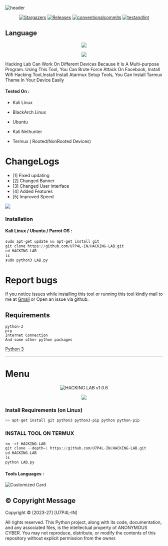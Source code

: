 ![header](https://capsule-render.vercel.app/api?type=waving&color=auto&height=300&section=header&text=HACKING%20LAB&fontSize=90&animation=fadeIn&fontAlignY=38&desc=MALTIPAL%20HACKING%20COMMAND%20LAB%20PYTHON%20TOOLS%20BY%20U7P4L&descAlignY=51&descAlign=62)

</p>
   <p align="center">
      <a href="https://github.com/U7P4L-IN/HACKING-LAB/stargazers">
      <img alt="Stargazers" src="https://img.shields.io/github/stars/U7P4L-IN/HACKING-LAB?style=for-the-badge&logo=github&color=f4dbd6&logoColor=D9E0EE&labelColor=302D41"></a>
      <a href="https://github.com/U7P4L-IN/HACKING-LAB/releases/latest">
      <img alt="Releases" src="https://img.shields.io/github/release/U7P4L-IN/HACKING-LAB?style=for-the-badge&logo=semantic-release&color=f5bde6&logoColor=D9E0EE&labelColor=302D41"/></a>
      <a href="https://www.conventionalcommits.org/en/v1.0.0/">
      <img alt="conventionalcommits" src="https://img.shields.io/badge/Conventional%20Commits-1.0.0-%23FE5196?style=for-the-badge&logo=conventionalcommits&color=ee99a0&logoColor=D9E0EE&labelColor=302D41"></a>
      <a href="https://github.com/U7P4L-IN/HACKING-LAB/actions/workflows/github-action.yml">
      <img alt="testandlint" src="https://img.shields.io/github/actions/workflow/status/vn7n24fzkq/github-profile-summary-cards/test-and-lint.yml?branch=main&label=Test%20and%20Lint&style=for-the-badge&color=a6da95"></a>
   </p>

## Language</br>

 <p align="center"><img src="https://img.shields.io/badge/Python-FFDD00?style=for-the-badge&logo=python&logoColor=blue"/>


<p align="center"><img src="https://github.com/U7P4L-IN/HACKING-LAB/blob/master/image/ScreenShot_20231021215213.png">

<p align="center">

Hacking Lab Can Work On Different Devices Because It Is A Multi-purpose Program. Using This Tool, You Can Brute Force Attack On Facebook, Install Wifi Hacking Tool,Install Install Atarmux Setup Tools, You Can Install Tarmux Theme In Your Device Easily

</p>


#### Tested On  :

* Kali Linux

* BlackArch Linux

* Ubuntu

* Kali Nethunter

* Termux ( Rooted/NonRooted Devices)

# ChangeLogs
- [1] Fixed updating
- [2] Changed Banner
- [3] Changed User interface
- [4] Added Features
- [5] Improved Speed

<img src="https://github.com/U7P4L-IN/U7P4L-IN/blob/master/Warning.gif" float="center">

### Installation
#### Kali Linux / Ubuntu / Parrot OS :
```python
sudo apt-get update && apt-get install git
git clone https://github.com/U7P4L-IN/HACKING-LAB.git
cd HACKING-LAB
ls
sudo python3 LAB.py
```

# Report bugs
If you notice issues while installing this tool or running this tool kindly mail to me at <a href="mailto: AnonyminHack5@protonmail.com">Gmail</a> or Open an issue via github.

## Requirements 
```
python-3
pip
Internet Connection
And some other python packages
``` 
[Python 3](https://www.python.org/downloads/)

<hr>

# Menu
<p align="center"><img src="https://github.com/U7P4L-IN/HACKING-LAB/blob/master/image/Screenshot%20from%202024-01-28%2016-43-02.png" alt="HACKING LAB v1.0.6" float="center"/>
<p align="center"><img src="https://github.com/U7P4L-IN/HACKING-LAB/blob/master/image/photo_2024-01-30_13-48-43.jpg">

### Install Requirements (on Linux)

```python
>> apt-get install git python3 python3-pip python python-pip
```

### INSTALL TOOL ON TERMUX
```python
rm -rf HACKING-LAB
git clone --depth=1 https://github.com/U7P4L-IN/HACKING-LAB.git
cd HACKING-LAB
ls
python LAB.py
```

#### Tools Languages :

![Customized Card](https://github-readme-stats.vercel.app/api/pin?username=U7P4L-IN&repo=HACKING-LAB&title_color=fff&icon_color=f9f9f9&text_color=9f9f9f&bg_color=151515)

## ©️ Copyright Message
Copyright © [2023-27] [U7P4L-IN]

All rights reserved. This Python project, along with its code, documentation, and any associated files, is the intellectual property of ANONYMOUS CYBER. You may not reproduce, distribute, or modify the contents of this repository without explicit permission from the owner.
